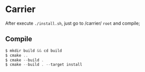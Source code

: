 Carrier
=======

After execute `./install.sh`, just go to /carrier/ `root` and compile;


Compile
-------
```js
$ mkdir build && cd build
$ cmake ..
$ cmake --build .
$ cmake --build . --target install
```
